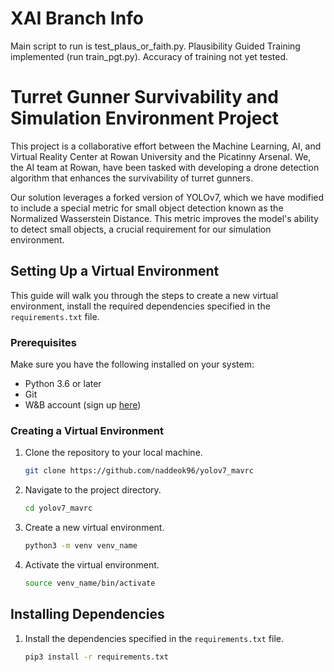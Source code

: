 # XAI Branch Info

Main script to run is test_plaus_or_faith.py. Plausibility Guided Training implemented (run train_pgt.py). Accuracy of training not yet tested.

# Turret Gunner Survivability and Simulation Environment Project

This project is a collaborative effort between the Machine Learning, AI, and Virtual Reality Center at Rowan University and the Picatinny Arsenal. We, the AI team at Rowan, have been tasked with developing a drone detection algorithm that enhances the survivability of turret gunners. 

Our solution leverages a forked version of YOLOv7, which we have modified to include a special metric for small object detection known as the Normalized Wasserstein Distance. This metric improves the model's ability to detect small objects, a crucial requirement for our simulation environment.

## Setting Up a Virtual Environment

This guide will walk you through the steps to create a new virtual environment, install the required dependencies specified in the `requirements.txt` file.

### Prerequisites

Make sure you have the following installed on your system:

- Python 3.6 or later
- Git
- W&B account (sign up [here](https://wandb.ai/site))

### Creating a Virtual Environment

1. Clone the repository to your local machine.

   ```bash
   git clone https://github.com/naddeok96/yolov7_mavrc
   ```
2. Navigate to the project directory.
    ```bash
    cd yolov7_mavrc
    ```

3. Create a new virtual environment.
    ```bash
    python3 -m venv venv_name
    ```

4. Activate the virtual environment.
    ```bash
    source venv_name/bin/activate
    ```

## Installing Dependencies

1. Install the dependencies specified in the `requirements.txt` file.
    ```bash
    pip3 install -r requirements.txt
    ```
